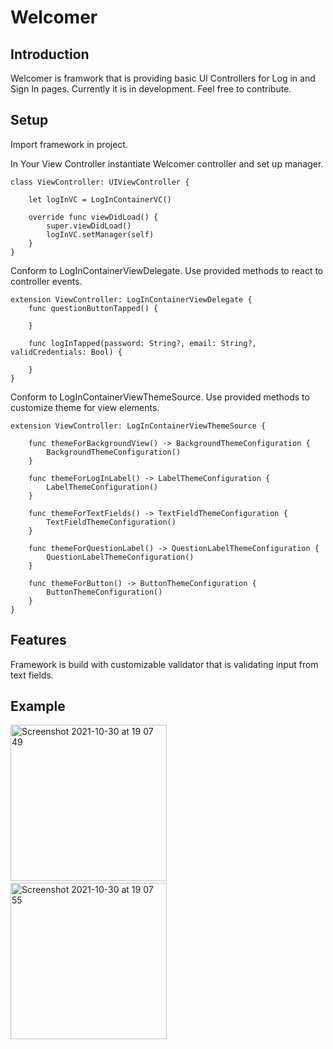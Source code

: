 # Welcomer


## Introduction

Welcomer is framwork that is providing basic UI Controllers for Log in and Sign In pages.
Currently it is in development. Feel free to contribute.

## Setup

Import framework in project.

In Your View Controller instantiate Welcomer controller
and set up manager.
```
class ViewController: UIViewController {

    let logInVC = LogInContainerVC()
    
    override func viewDidLoad() {
        super.viewDidLoad()
        logInVC.setManager(self)
    }
}
```

Conform to LogInContainerViewDelegate. Use provided methods to react to controller events.

```
extension ViewController: LogInContainerViewDelegate {
    func questionButtonTapped() {

    }

    func logInTapped(password: String?, email: String?, validCredentials: Bool) {

    }
}
```

Conform to LogInContainerViewThemeSource. Use provided methods to customize theme for view elements.

```
extension ViewController: LogInContainerViewThemeSource {

    func themeForBackgroundView() -> BackgroundThemeConfiguration {
        BackgroundThemeConfiguration()
    }

    func themeForLogInLabel() -> LabelThemeConfiguration {
        LabelThemeConfiguration()
    }

    func themeForTextFields() -> TextFieldThemeConfiguration {
        TextFieldThemeConfiguration()
    }

    func themeForQuestionLabel() -> QuestionLabelThemeConfiguration {
        QuestionLabelThemeConfiguration()
    }

    func themeForButton() -> ButtonThemeConfiguration {
        ButtonThemeConfiguration()
    }
}
```

## Features

Framework is build with customizable validator that is validating input from text fields.


## Example 

<img width="250" alt="Screenshot 2021-10-30 at 19 07 49" src="https://user-images.githubusercontent.com/86830475/139553676-ef973505-7e6b-48f6-9dac-2ab259b39417.png"> &nbsp;   &nbsp;   &nbsp;   &nbsp;   &nbsp;  <img width="250" alt="Screenshot 2021-10-30 at 19 07 55" src="https://user-images.githubusercontent.com/86830475/139553673-4790923c-5d5a-4922-9c6c-401215e4d5f1.png">


